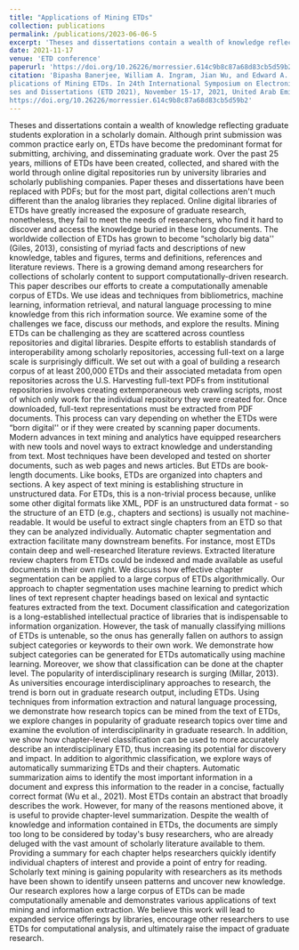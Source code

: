 ```yaml
---
title: "Applications of Mining ETDs"
collection: publications
permalink: /publications/2023-06-06-5
excerpt: 'Theses and dissertations contain a wealth of knowledge reflecting graduate students exploration in a scholarly domain. Although print submission was common practice early on..'
date: 2021-11-17
venue: 'ETD conference'
paperurl: 'https://doi.org/10.26226/morressier.614c9b8c87a68d83cb5d59b2'
citation: 'Bipasha Banerjee, William A. Ingram, Jian Wu, and Edward A. Fox. 2021. Ap-
plications of Mining ETDs. In 24th International Symposium on Electronic The-
ses and Dissertations (ETD 2021), November 15-17, 2021, United Arab Emirates.
https://doi.org/10.26226/morressier.614c9b8c87a68d83cb5d59b2'
---
```


Theses and dissertations contain a wealth of knowledge reflecting graduate students exploration in a scholarly domain. Although print submission was common practice early on, ETDs have become the predominant format for submitting, archiving, and disseminating graduate work. Over the past 25 years, millions of ETDs have been created, collected, and shared with the world through online digital repositories run by university libraries and scholarly publishing companies. Paper theses and dissertations have been replaced with PDFs; but for the most part, digital collections aren't much different than the analog libraries they replaced. Online digital libraries of ETDs have greatly increased the exposure of graduate research, nonetheless, they fail to meet the needs of researchers, who find it hard to discover and access the knowledge buried in these long documents. The worldwide collection of ETDs has grown to become “scholarly big data'' (Giles, 2013), consisting of myriad facts and descriptions of new knowledge, tables and figures, terms and definitions, references and literature reviews. There is a growing demand among researchers for collections of scholarly content to support computationally-driven research. This paper describes our efforts to create a computationally amenable corpus of ETDs. We use ideas and techniques from bibliometrics, machine learning, information retrieval, and natural language processing to mine knowledge from this rich information source. We examine some of the challenges we face, discuss our methods, and explore the results.
Mining ETDs can be challenging as they are scattered across countless repositories and digital libraries. Despite efforts to establish standards of interoperability among scholarly repositories, accessing full-text on a large scale is surprisingly difficult. We set out with a goal of building a research corpus of at least 200,000 ETDs and their associated metadata from open repositories across the U.S. Harvesting full-text PDFs from institutional repositories involves creating extemporaneous web crawling scripts, most of which only work for the individual repository they were created for. Once downloaded, full-text representations must be extracted from PDF documents. This process can vary depending on whether the ETDs were “born digital'' or if they were created by scanning paper documents.
Modern advances in text mining and analytics have equipped researchers with new tools and novel ways to extract knowledge and understanding from text. Most techniques have been developed and tested on shorter documents, such as web pages and news articles. But ETDs are book-length documents. Like books, ETDs are organized into chapters and sections. A key aspect of text mining is establishing structure in unstructured data. For ETDs, this is a non-trivial process because, unlike some other digital formats like XML, PDF is an unstructured data format - so the structure of an ETD (e.g., chapters and sections) is usually not machine-readable. It would be useful to extract single chapters from an ETD so that they can be analyzed individually. Automatic chapter segmentation and extraction facilitate many downstream benefits. For instance, most ETDs contain deep and well-researched literature reviews.
Extracted literature review chapters from ETDs could be indexed and made available as useful documents in their own right. We discuss how effective chapter segmentation can be applied to a large corpus of ETDs algorithmically. Our approach to chapter segmentation uses machine learning to predict which lines of text represent chapter headings based on lexical and syntactic features extracted from the text.
Document classification and categorization is a long-established intellectual practice of libraries that is indispensable to information organization. However, the task of manually classifying millions of ETDs is untenable, so the onus has generally fallen on authors to assign subject categories or keywords to their own work. We demonstrate how subject categories can be generated for ETDs automatically using machine learning. Moreover, we show that classification can be done at the chapter level.
The popularity of interdisciplinary research is surging (Millar, 2013). As universities encourage interdisciplinary approaches to research, the trend is born out in graduate research output, including ETDs. Using techniques from information extraction and natural language processing, we demonstrate how research topics can be mined from the text of ETDs, we explore changes in popularity of graduate research topics over time and examine the evolution of interdisciplinarity in graduate research. In addition, we show how chapter-level classification can be used to more accurately describe an interdisciplinary ETD, thus increasing its potential for discovery and impact.
In addition to algorithmic classification, we explore ways of automatically summarizing ETDs and their chapters. Automatic summarization aims to identify the most important information in a document and express this information to the reader in a concise, factually correct format (Wu et al., 2021). Most ETDs contain an abstract that broadly describes the work. However, for many of the reasons mentioned above, it is useful to provide chapter-level summarization. Despite the wealth of knowledge and information contained in ETDs, the documents are simply too long to be considered by today's busy researchers, who are already deluged with the vast amount of scholarly literature available to them. Providing a summary for each chapter helps researchers quickly identify individual chapters of interest and provide a point of entry for reading.
Scholarly text mining is gaining popularity with researchers as its methods have been shown to identify unseen patterns and uncover new knowledge. Our research explores how a large corpus of ETDs can be made computationally amenable and demonstrates various applications of text mining and information extraction. We believe this work will lead to expanded service offerings by libraries, encourage other researchers to use ETDs for computational analysis, and ultimately raise the impact of graduate research.